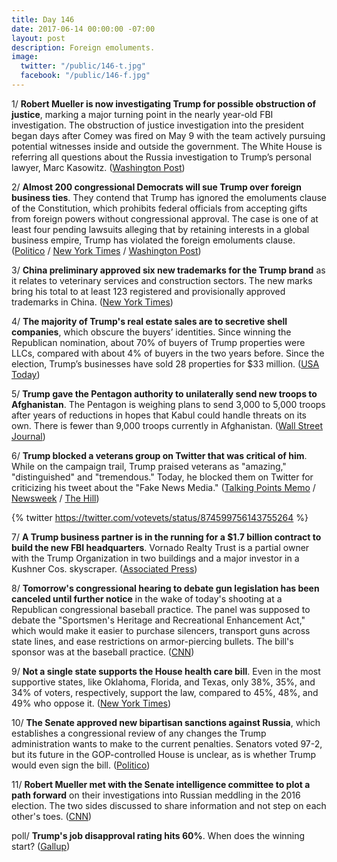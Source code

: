```yaml
---
title: Day 146
date: 2017-06-14 00:00:00 -07:00
layout: post
description: Foreign emoluments.
image:
  twitter: "/public/146-t.jpg"
  facebook: "/public/146-f.jpg"
---
```


1/ **Robert Mueller is now investigating Trump for possible obstruction of justice**, marking a major turning point in the nearly year-old FBI investigation. The obstruction of justice investigation into the president began days after Comey was fired on May 9 with the team actively pursuing potential witnesses inside and outside the government. The White House is referring all questions about the Russia investigation to Trump’s personal lawyer, Marc Kasowitz. ([Washington Post](https://www.washingtonpost.com/world/national-security/special-counsel-is-investigating-trump-for-possible-obstruction-of-justice/2017/06/14/9ce02506-5131-11e7-b064-828ba60fbb98_story.html))

2/ **Almost 200 congressional Democrats will sue Trump over foreign business ties**. They contend that Trump has ignored the emoluments clause of the Constitution, which prohibits federal officials from accepting gifts from foreign powers without congressional approval. The case is one of at least four pending lawsuits alleging that by retaining interests in a global business empire, Trump has violated the foreign emoluments clause. ([Politico](http://www.politico.com/story/2017/06/14/democrats-sue-trump-emoluments-239534) / [New York Times](https://www.nytimes.com/2017/06/14/us/politics/democrats-in-congress-to-sue-trump-over-foreign-business-dealings.html) / [Washington Post](https://www.washingtonpost.com/politics/congressional-democrats-to-file-emoluments-lawsuit-against-trump/2017/06/13/270e60e6-506d-11e7-be25-3a519335381c_story.html))

3/ **China preliminary approved six new trademarks for the Trump brand** as it relates to veterinary services and construction sectors. The new marks bring his total to at least 123 registered and provisionally approved trademarks in China. ([New York Times](https://www.nytimes.com/2017/06/13/business/trump-china-trademarks.html))

4/ **The majority of Trump's real estate sales are to secretive shell companies**, which obscure the buyers’ identities. Since winning the Republican nomination, about 70% of buyers of Trump properties were LLCs, compared with about 4% of buyers in the two years before. Since the election, Trump’s businesses have sold 28 properties for $33 million. ([USA Today](https://www.usatoday.com/story/news/2017/06/13/trump-property-buyers-make-clear-shift-secretive-llcs/102399558/))

5/ **Trump gave the Pentagon authority to unilaterally send new troops to Afghanistan**. The Pentagon is weighing plans to send 3,000 to 5,000 troops after years of reductions in hopes that Kabul could handle threats on its own. There is fewer than 9,000 troops currently in Afghanistan. ([Wall Street Journal](https://www.wsj.com/articles/white-house-hands-say-over-afghan-troop-levels-to-military-1497404106))

6/ **Trump blocked a veterans group on Twitter that was critical of him**. While on the campaign trail, Trump praised veterans as "amazing," "distinguished" and "tremendous." Today, he blocked them on Twitter for criticizing his tweet about the "Fake News Media." ([Talking Points Memo](http://talkingpointsmemo.com/livewire/vote-vets-blocked-by-trump-twitter) / [Newsweek](http://www.newsweek.com/trump-twitter-veterans-blocked-backlash-624962) / [The Hill](http://thehill.com/homenews/administration/337560-trump-blocks-veterans-group-on-twitter))

{% twitter https://twitter.com/votevets/status/874599756143755264 %}

7/ **A Trump business partner is in the running for a $1.7 billion contract to build the new FBI headquarters**. Vornado Realty Trust is a partial owner with the Trump Organization in two buildings and a major investor in a Kushner Cos. skyscraper. ([Associated Press](https://apnews.com/0b8ee973efe047e4ac0f6cb966799bb6/Trump-partner-said-in-running-to-build-FBI-headquarters))

8/ **Tomorrow's congressional hearing to debate gun legislation has been canceled until further notice** in the wake of today's shooting at a Republican congressional baseball practice. The panel was supposed to debate the "Sportsmen's Heritage and Recreational Enhancement Act," which would make it easier to purchase silencers, transport guns across state lines, and ease restrictions on armor-piercing bullets. The bill's sponsor was at the baseball practice. ([CNN](http://www.cnn.com/2017/06/14/politics/gun-legislation-hearing-congressional-shooting/index.html))

9/ **Not a single state supports the House health care bill**. Even in the most supportive states, like Oklahoma, Florida, and Texas, only 38%, 35%, and 34% of voters, respectively, support the law, compared to 45%, 48%, and 49% who oppose it. ([New York Times](https://www.nytimes.com/2017/06/14/upshot/gop-senators-might-not-realize-it-but-not-one-state-supports-the-ahca.html))

10/ **The Senate approved new bipartisan sanctions against Russia**, which establishes a congressional review of any changes the Trump administration wants to make to the current penalties. Senators voted 97-2, but its future in the GOP-controlled House is unclear, as is whether Trump would even sign the bill. ([Politico](http://www.politico.com/story/2017/06/14/senate-passes-russia-sanctions-trump-limits-239553))

11/ **Robert Mueller met with the Senate intelligence committee to plot a path forward** on their investigations into Russian meddling in the 2016 election. The two sides discussed to share information and not step on each other's toes. ([CNN](http://www.cnn.com/2017/06/14/politics/mueller-meets-with-senate-russia-investigators/index.html))

poll/ **Trump's job disapproval rating hits 60%**. When does the winning start? ([Gallup](http://www.gallup.com/poll/201617/gallup-daily-trump-job-approval.aspx))
